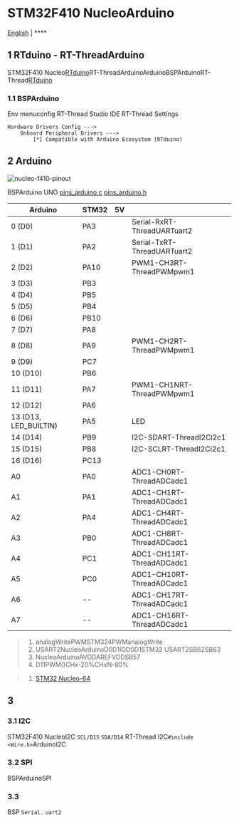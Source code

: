 # STM32F410 NucleoArduino

[English](README.md) | ****

## 1 RTduino - RT-ThreadArduino

STM32F410 Nucleo[RTduino](https://github.com/RTduino/RTduino)RT-ThreadArduinoArduinoBSPArduinoRT-Thread[RTduino](https://github.com/RTduino/RTduino)

### 1.1 BSPArduino

Env  menuconfig  RT-Thread Studio IDE  RT-Thread Settings

```
Hardware Drivers Config --->
    Onboard Peripheral Drivers --->
        [*] Compatible with Arduino Ecosystem (RTduino)
```

## 2 Arduino

![nucleo-f410-pinout](nucleo-f410-pinout.png)

BSPArduino UNO [pins_arduino.c](pins_arduino.c)  [pins_arduino.h](pins_arduino.h)

| Arduino           | STM32 | 5V |                                             |
| --------------------- | --------- | ---- | --------------------------------------------- |
| 0 (D0)                | PA3       |     | Serial-RxRT-ThreadUARTuart2        |
| 1 (D1)                | PA2       |     | Serial-TxRT-ThreadUARTuart2        |
| 2 (D2)                | PA10      |     | PWM1-CH3RT-ThreadPWMpwm1           |
| 3 (D3)                | PB3       |     |                                               |
| 4 (D4)                | PB5       |     |                                               |
| 5 (D5)                | PB4       |     |                                               |
| 6 (D6)                | PB10      |     |                                               |
| 7 (D7)                | PA8       |     |                                               |
| 8 (D8)                | PA9       |     | PWM1-CH2RT-ThreadPWMpwm1           |
| 9 (D9)                | PC7       |     |                                               |
| 10 (D10)              | PB6       |     |                                               |
| 11 (D11)              | PA7       |     | PWM1-CH1NRT-ThreadPWMpwm1          |
| 12 (D12)              | PA6       |     |                                               |
| 13 (D13, LED_BUILTIN) | PA5       |     | LED                                       |
| 14 (D14)              | PB9       |     | I2C-SDART-ThreadI2Ci2c1          |
| 15 (D15)              | PB8       |     | I2C-SCLRT-ThreadI2Ci2c1          |
| 16 (D16)              | PC13      |     |                                     |
| A0                    | PA0       |     | ADC1-CH0RT-ThreadADCadc1           |
| A1                    | PA1       |     | ADC1-CH1RT-ThreadADCadc1           |
| A2                    | PA4       |     | ADC1-CH4RT-ThreadADCadc1           |
| A3                    | PB0       |     | ADC1-CH8RT-ThreadADCadc1           |
| A4                    | PC1       |     | ADC1-CH11RT-ThreadADCadc1          |
| A5                    | PC0       |     | ADC1-CH10RT-ThreadADCadc1          |
| A6                    | --        |      |  ADC1-CH17RT-ThreadADCadc1 |
| A7                    | --        |      |  ADC1-CH16RT-ThreadADCadc1   |

> 
> 
> 1. analogWritePWMSTM324PWManalogWrite
> 2. USART2NucleoArduinoD0D1IOD0D1STM32 USART2SB62SB63
> 3. NucleoArduinoAVDDAREFVDDSB57
> 4. D11PWM()CHx-20%CHxN-80%

> 
> 
> 1. [STM32 Nucleo-64](https://www.st.com/resource/en/user_manual/um1724-stm32-nucleo64-boards-mb1136-stmicroelectronics.pdf)

## 3 

### 3.1 I2C

STM32F410 NucleoI2C `SCL/D15`  `SDA/D14` RT-Thread I2C`#include <Wire.h>`ArduinoI2C

### 3.2 SPI

BSPArduinoSPI

### 3.3 

BSP `Serial.`  `uart2` [](https://github.com/RTduino/RTduino/blob/master/examples/Basic/helloworld.cpp)